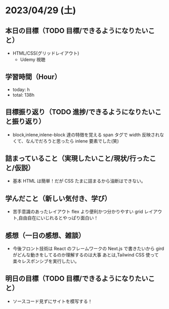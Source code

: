 # 2023/04/29 (土)

## 本日の目標（TODO 目標/できるようになりたいこと）

- HTML/CSS(グリッドレイアウト)
  - Udemy 視聴

## 学習時間（Hour）

- today: h
- total: 138h

## 目標振り返り（TODO 進捗/できるようになりたいこと振り返り）

- block,inlene,inlene-block 達の特徴を覚える
  span タグで width 反映されなくて、なんでだろうと思ったら inlene 要素でした(笑)

## 詰まっていること（実現したいこと/現状/行ったこと/仮説）

- 基本 HTML は簡単！だが CSS たまに詰まるから油断はできない。

## 学んだこと（新しい気付き、学び）

- 苦手意識のあったレイアウト flex より便利かつ分かりやすい
  grid レイアウト,自由自在にいじれるとやっぱり面白い！

## 感想（一日の感想、雑談）

- 今後フロント技術は React のフレームワークの Next.js で書きたいから gird がどんな動きをしてるのか理解するのは大事
  あとは,Tailwind CSS 使って楽々レスポンシブを実行したい。

## 明日の目標（TODO 目標/できるようになりたいこと）

- ソースコード見ずにサイトを模写する！
